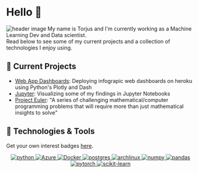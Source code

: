# Hello 👋
![header image](https://w.wallhaven.cc/full/wq/wallhaven-wq56px.jpg)
My name is Torjus and I'm currently working as a Machine Learning Dev and Data scientist.  
Read below to see some of my current projects and a collection of technologies I enjoy using.

## :open_book: Current Projects 
- [Web App Dashboards](https://plotly.com/dash/): Deploying infograpic web dashboards on heroku using Python's Plotly and Dash
- [Jupyter](https://jupyter.org/): Visualizing some of my findings in Jupyter Notebooks
- [Project Euler](https://github.com/torjusn/project_euler): "A series of challenging mathematical/computer programming problems that will require more than just mathematical insights to solve"

## 🔧 Technologies & Tools
Get your own interest badges [here](https://github.com/Ileriayo/markdown-badges).
<div align="center">

  <a href="">![python](https://img.shields.io/badge/Python-3776AB?style=for-the-badge&logo=python&logoColor=white)
  <a href="">![Azure](https://img.shields.io/badge/azure-%230072C6.svg?style=for-the-badge&logo=microsoftazure&logoColor=white)
  <a href="">![Docker](https://img.shields.io/badge/docker-%230db7ed.svg?style=for-the-badge&logo=docker&logoColor=white) 
  <a href="">![postgres](https://img.shields.io/badge/postgres-%23316192.svg?style=for-the-badge&logo=postgresql&logoColor=white)
  <a href="">![archlinux](https://img.shields.io/badge/Arch_Linux-1793D1?style=for-the-badge&logo=arch-linux&logoColor=white)
  <a href="">![numpy](https://img.shields.io/badge/Numpy-777BB4?style=for-the-badge&logo=numpy&logoColor=white)
  <a href="">![pandas](https://img.shields.io/badge/Pandas-2C2D72?style=for-the-badge&logo=pandas&logoColor=white)
  <a href="">![pytorch](https://img.shields.io/badge/PyTorch-EE4C2C?style=for-the-badge&logo=PyTorch&logoColor=white)
  <a href="">![scikit-learn](https://img.shields.io/badge/scikit_learn-F7931E?style=for-the-badge&logo=scikit-learn&logoColor=white)
</div>

